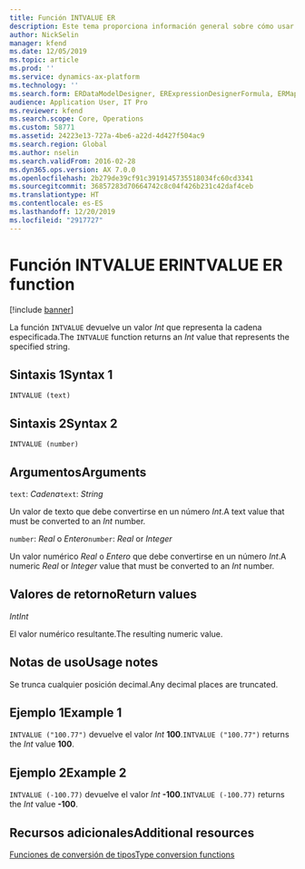 ```yaml
---
title: Función INTVALUE ER
description: Este tema proporciona información general sobre cómo usar la función INTVALUE de informes electrónicos (ER).
author: NickSelin
manager: kfend
ms.date: 12/05/2019
ms.topic: article
ms.prod: ''
ms.service: dynamics-ax-platform
ms.technology: ''
ms.search.form: ERDataModelDesigner, ERExpressionDesignerFormula, ERMappedFormatDesigner, ERModelMappingDesigner
audience: Application User, IT Pro
ms.reviewer: kfend
ms.search.scope: Core, Operations
ms.custom: 58771
ms.assetid: 24223e13-727a-4be6-a22d-4d427f504ac9
ms.search.region: Global
ms.author: nselin
ms.search.validFrom: 2016-02-28
ms.dyn365.ops.version: AX 7.0.0
ms.openlocfilehash: 2b279de39cf91c3919145735518034fc60cd3341
ms.sourcegitcommit: 36857283d70664742c8c04f426b231c42daf4ceb
ms.translationtype: HT
ms.contentlocale: es-ES
ms.lasthandoff: 12/20/2019
ms.locfileid: "2917727"
---
```

# <span data-ttu-id="687d7-103"><a name="INTVALUE">Función INTVALUE ER</a></span><span class="sxs-lookup"><span data-stu-id="687d7-103"><a name="INTVALUE">INTVALUE ER function</a></span></span>

[!include [banner](../includes/banner.md)]

<span data-ttu-id="687d7-104">La función `INTVALUE` devuelve un valor *Int* que representa la cadena especificada.</span><span class="sxs-lookup"><span data-stu-id="687d7-104">The `INTVALUE` function returns an *Int* value that represents the specified string.</span></span>

## <a name="syntax-1"></a><span data-ttu-id="687d7-105">Sintaxis 1</span><span class="sxs-lookup"><span data-stu-id="687d7-105">Syntax 1</span></span>

```
INTVALUE (text)
```

## <a name="syntax-2"></a><span data-ttu-id="687d7-106">Sintaxis 2</span><span class="sxs-lookup"><span data-stu-id="687d7-106">Syntax 2</span></span>

```
INTVALUE (number)
```

## <a name="arguments"></a><span data-ttu-id="687d7-107">Argumentos</span><span class="sxs-lookup"><span data-stu-id="687d7-107">Arguments</span></span>

<span data-ttu-id="687d7-108">`text`: *Cadena*</span><span class="sxs-lookup"><span data-stu-id="687d7-108">`text`: *String*</span></span>

<span data-ttu-id="687d7-109">Un valor de texto que debe convertirse en un número *Int*.</span><span class="sxs-lookup"><span data-stu-id="687d7-109">A text value that must be converted to an *Int* number.</span></span>

<span data-ttu-id="687d7-110">`number`: *Real* o *Entero*</span><span class="sxs-lookup"><span data-stu-id="687d7-110">`number`: *Real* or *Integer*</span></span>

<span data-ttu-id="687d7-111">Un valor numérico *Real* o *Entero* que debe convertirse en un número *Int*.</span><span class="sxs-lookup"><span data-stu-id="687d7-111">A numeric *Real* or *Integer* value that must be converted to an *Int* number.</span></span>

## <a name="return-values"></a><span data-ttu-id="687d7-112">Valores de retorno</span><span class="sxs-lookup"><span data-stu-id="687d7-112">Return values</span></span>

<span data-ttu-id="687d7-113">*Int*</span><span class="sxs-lookup"><span data-stu-id="687d7-113">*Int*</span></span>

<span data-ttu-id="687d7-114">El valor numérico resultante.</span><span class="sxs-lookup"><span data-stu-id="687d7-114">The resulting numeric value.</span></span>

## <a name="usage-notes"></a><span data-ttu-id="687d7-115">Notas de uso</span><span class="sxs-lookup"><span data-stu-id="687d7-115">Usage notes</span></span>

<span data-ttu-id="687d7-116">Se trunca cualquier posición decimal.</span><span class="sxs-lookup"><span data-stu-id="687d7-116">Any decimal places are truncated.</span></span>

## <a name="example-1"></a><span data-ttu-id="687d7-117">Ejemplo 1</span><span class="sxs-lookup"><span data-stu-id="687d7-117">Example 1</span></span>

<span data-ttu-id="687d7-118">`INTVALUE ("100.77")` devuelve el valor *Int* **100**.</span><span class="sxs-lookup"><span data-stu-id="687d7-118">`INTVALUE ("100.77")` returns the *Int* value **100**.</span></span>

## <a name="example-2"></a><span data-ttu-id="687d7-119">Ejemplo 2</span><span class="sxs-lookup"><span data-stu-id="687d7-119">Example 2</span></span>

<span data-ttu-id="687d7-120">`INTVALUE (-100.77)` devuelve el valor *Int* **-100**.</span><span class="sxs-lookup"><span data-stu-id="687d7-120">`INTVALUE (-100.77)` returns the *Int* value **-100**.</span></span>

## <a name="additional-resources"></a><span data-ttu-id="687d7-121">Recursos adicionales</span><span class="sxs-lookup"><span data-stu-id="687d7-121">Additional resources</span></span>

[<span data-ttu-id="687d7-122">Funciones de conversión de tipos</span><span class="sxs-lookup"><span data-stu-id="687d7-122">Type conversion functions</span></span>](er-functions-category-type-conversion.md)
